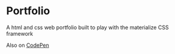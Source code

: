 Portfolio
=========

A html and css web portfolio built to play with the materialize CSS framework

Also on [CodePen](http://codepen.io/ALRW/pen/vGpyKM?editors=1010)

